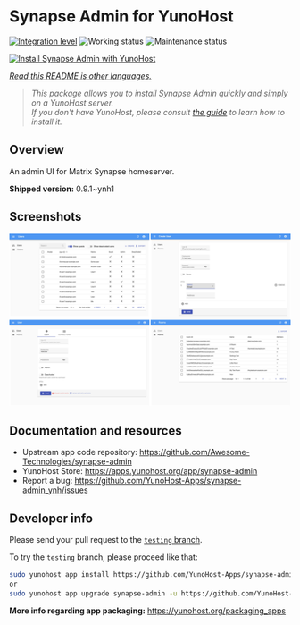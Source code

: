 <!--
N.B.: This README was automatically generated by <https://github.com/YunoHost/apps/tree/master/tools/readme_generator>
It shall NOT be edited by hand.
-->

# Synapse Admin for YunoHost

[![Integration level](https://dash.yunohost.org/integration/synapse-admin.svg)](https://dash.yunohost.org/appci/app/synapse-admin) ![Working status](https://ci-apps.yunohost.org/ci/badges/synapse-admin.status.svg) ![Maintenance status](https://ci-apps.yunohost.org/ci/badges/synapse-admin.maintain.svg)

[![Install Synapse Admin with YunoHost](https://install-app.yunohost.org/install-with-yunohost.svg)](https://install-app.yunohost.org/?app=synapse-admin)

*[Read this README is other languages.](./ALL_README.md)*

> *This package allows you to install Synapse Admin quickly and simply on a YunoHost server.*  
> *If you don't have YunoHost, please consult [the guide](https://yunohost.org/install) to learn how to install it.*

## Overview

An admin UI for Matrix Synapse homeserver. 


**Shipped version:** 0.9.1~ynh1

## Screenshots

![Screenshot of Synapse Admin](./doc/screenshots/screenshots.jpg)

## Documentation and resources

- Upstream app code repository: <https://github.com/Awesome-Technologies/synapse-admin>
- YunoHost Store: <https://apps.yunohost.org/app/synapse-admin>
- Report a bug: <https://github.com/YunoHost-Apps/synapse-admin_ynh/issues>

## Developer info

Please send your pull request to the [`testing` branch](https://github.com/YunoHost-Apps/synapse-admin_ynh/tree/testing).

To try the `testing` branch, please proceed like that:

```bash
sudo yunohost app install https://github.com/YunoHost-Apps/synapse-admin_ynh/tree/testing --debug
or
sudo yunohost app upgrade synapse-admin -u https://github.com/YunoHost-Apps/synapse-admin_ynh/tree/testing --debug
```

**More info regarding app packaging:** <https://yunohost.org/packaging_apps>
